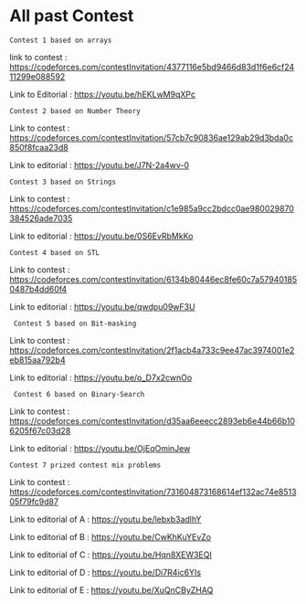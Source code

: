 # All past Contest


    Contest 1 based on arrays

link to contest :  https://codeforces.com/contestInvitation/4377116e5bd9466d83d1f6e6cf2411299e088592

Link to Editorial : https://youtu.be/hEKLwM9qXPc   

    Contest 2 based on Number Theory 

Link to contest : https://codeforces.com/contestInvitation/57cb7c90836ae129ab29d3bda0c850f8fcaa23d8

Link to editorial : https://youtu.be/J7N-2a4wv-0  

    Contest 3 based on Strings 

Link to contest : https://codeforces.com/contestInvitation/c1e985a9cc2bdcc0ae980029870384526ade7035  

Link to editorial :  https://youtu.be/0S6EvRbMkKo

    Contest 4 based on STL                                            

Link to contest : https://codeforces.com/contestInvitation/6134b80446ec8fe60c7a579401850487b4dd60f4

Link to editorial : https://youtu.be/qwdpu09wF3U

     Contest 5 based on Bit-masking

Link to contest : https://codeforces.com/contestInvitation/2f1acb4a733c9ee47ac3974001e2eb815aa792b4

Link to editorial : https://youtu.be/o_D7x2cwnOo      

     Contest 6 based on Binary-Search
 
Link to contest : https://codeforces.com/contestInvitation/d35aa6eeecc2893eb6e44b66b106205f67c03d28 

Link to editorial : https://youtu.be/OjEqOminJew

    Contest 7 prized contest mix problems

Link to contest : https://codeforces.com/contestInvitation/731604873168614ef132ac74e851305f79fc9d87

Link to editorial of A : https://youtu.be/lebxb3adlhY 


Link to editorial of B : https://youtu.be/CwKhKuYEvZo


Link to editorial of C : https://youtu.be/Hqn8XEW3EQI


Link to editorial of D : https://youtu.be/Di7R4ic6YIs


Link to editorial of E : https://youtu.be/XuQnCByZHAQ
